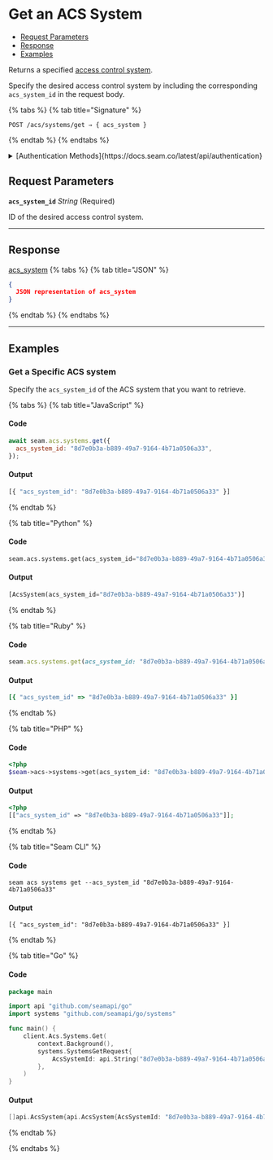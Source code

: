 # Get an ACS System

- [Request Parameters](./#request-parameters)
- [Response](./#response)
- [Examples](./#examples)

Returns a specified [access control system](https://docs.seam.co/latest/capability-guides/access-systems).

Specify the desired access control system by including the corresponding `acs_system_id` in the request body.

{% tabs %}
{% tab title="Signature" %}
```
POST /acs/systems/get ⇒ { acs_system }
```
{% endtab %}
{% endtabs %}

<details>

<summary>[Authentication Methods]{https://docs.seam.co/latest/api/authentication}</summary>

- API key
- Personal access token
  <br>Must also include the `seam-workspace` header in the request.
</details>

## Request Parameters

**`acs_system_id`** *String* (Required)

ID of the desired access control system.

---


## Response

[acs\_system](./)
{% tabs %}
{% tab title="JSON" %}
```json
{
  JSON representation of acs_system
}
```
{% endtab %}
{% endtabs %}

---

## Examples
  
### Get a Specific ACS system

Specify the `acs_system_id` of the ACS system that you want to retrieve.

{% tabs %}
{% tab title="JavaScript" %}
#### Code

```javascript
await seam.acs.systems.get({
  acs_system_id: "8d7e0b3a-b889-49a7-9164-4b71a0506a33",
});
```

#### Output

```javascript
[{ "acs_system_id": "8d7e0b3a-b889-49a7-9164-4b71a0506a33" }]
```
{% endtab %}

{% tab title="Python" %}
#### Code

```python
seam.acs.systems.get(acs_system_id="8d7e0b3a-b889-49a7-9164-4b71a0506a33")
```

#### Output

```python
[AcsSystem(acs_system_id="8d7e0b3a-b889-49a7-9164-4b71a0506a33")]
```
{% endtab %}

{% tab title="Ruby" %}
#### Code

```ruby
seam.acs.systems.get(acs_system_id: "8d7e0b3a-b889-49a7-9164-4b71a0506a33")
```

#### Output

```ruby
[{ "acs_system_id" => "8d7e0b3a-b889-49a7-9164-4b71a0506a33" }]
```
{% endtab %}

{% tab title="PHP" %}
#### Code

```php
<?php
$seam->acs->systems->get(acs_system_id: "8d7e0b3a-b889-49a7-9164-4b71a0506a33");
```

#### Output

```php
<?php
[["acs_system_id" => "8d7e0b3a-b889-49a7-9164-4b71a0506a33"]];
```
{% endtab %}

{% tab title="Seam CLI" %}
#### Code

```seam_cli
seam acs systems get --acs_system_id "8d7e0b3a-b889-49a7-9164-4b71a0506a33"
```

#### Output

```seam_cli
[{ "acs_system_id": "8d7e0b3a-b889-49a7-9164-4b71a0506a33" }]
```
{% endtab %}

{% tab title="Go" %}
#### Code

```go
package main

import api "github.com/seamapi/go"
import systems "github.com/seamapi/go/systems"

func main() {
	client.Acs.Systems.Get(
		context.Background(),
		systems.SystemsGetRequest{
			AcsSystemId: api.String("8d7e0b3a-b889-49a7-9164-4b71a0506a33"),
		},
	)
}
```

#### Output

```go
[]api.AcsSystem{api.AcsSystem{AcsSystemId: "8d7e0b3a-b889-49a7-9164-4b71a0506a33"}}
```
{% endtab %}

{% endtabs %}


